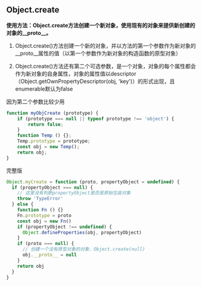 ## Object.create
**使用方法：Object.create方法创建一个新对象，使用现有的对象来提供新创建的对象的__proto__。**

1. Object.create()方法创建一个新的对象，并以方法的第一个参数作为新对象的__proto__属性的值（以第一个参数作为新对象的构造函数的原型对象）

2. Object.create()方法还有第二个可选参数，是一个对象，对象的每个属性都会作为新对象的自身属性，对象的属性值以descriptor（Object.getOwnPropertyDescriptor(obj, 'key')）的形式出现，且enumerable默认为false


因为第二个参数比较少用
``` js
function myObjCreate (prototype) {
    if (prototype === null || typeof prototype !== 'object') {
        return false;
    }
    function Temp () {};
    Temp.prototype = prototype;
    const obj = new Temp();
    return obj;
}
```

完整版
``` js
Object.myCreate = function (proto, propertyObject = undefined) {
  if (propertyObject === null) {
    // 这里没有判断propertyObject是否是原始包装对象
    throw 'TypeError'
  } else {
    function Fn () {}
    Fn.prototype = proto
    const obj = new Fn()
    if (propertyObject !== undefined) {
      Object.defineProperties(obj, propertyObject)
    }
    if (proto === null) {
      // 创建一个没有原型对象的对象，Object.create(null)
      obj.__proto__ = null
    }
    return obj
  }
}
```